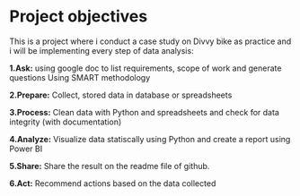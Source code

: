 # Project objectives
This is a project where i conduct a case study on Divvy bike as practice and i will be implementing every step of data analysis:

**1.Ask:** using google doc to list requirements, scope of work and generate questions Using SMART methodology

**2.Prepare:** Collect, stored data in database or spreadsheets

**3.Process:** Clean data with Python and spreadsheets and check for data integrity (with documentation) 

**4.Analyze:** Visualize data statiscally using Python and create a report using Power BI

**5.Share:** Share the result on the readme file of github.

**6.Act:** Recommend actions based on the data collected
